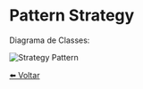 # Pattern Strategy 
Diagrama de Classes:

![Strategy Pattern](../../Documentos/Imagens/Strategy-Pattern.png "Strategy Pattern")

[⬅️ Voltar](https://github.com/hrszanini/bertoti/tree/main/Padr%C3%B5es%20de%20Pojetos)
